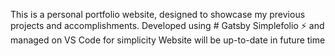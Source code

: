 This is a personal portfolio website, designed to showcase my previous projects and accomplishments. Developed using # Gatsby Simplefolio ⚡️ and managed on VS Code for simplicity
Website will be up-to-date in future time
